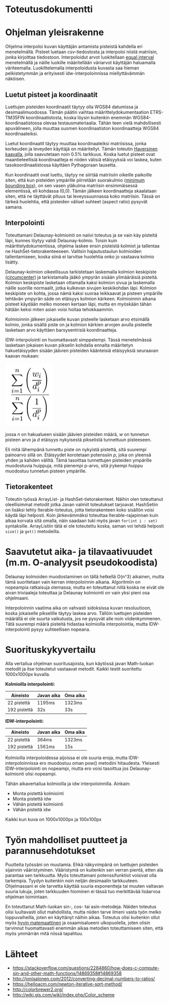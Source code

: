 # Toteutusdokumentti

# Ohjelman yleisrakenne

Ohjelma interpoloi kuvan käyttäjän antamista pisteistä kahdella eri menetelmällä. Pisteet luetaan csv-tiedostosta ja interpoloi niistä matriisin, jonka kirjoittaa tiedostoon. Interpoloidut arvot luokitellaan [equal interval](http://wiki.gis.com/wiki/index.php/Equal_Interval_classification) menetelmällä ja näille luokille määritellään väriarvot käyttäjän haluamalla väriteemalla. Luokittelemalla interpoloidusta kuvasta saa hieman pelkistetymmän ja erityisesti idw-interpoloinnissa miellyttävämmän näköisen.

## Luetut pisteet ja koordinaatit

Luettujen pisteiden koordinaatit täytyy olla WGS84 datumissa ja desimaalimuodossa. Tämän päätin vaihtaa määrittelydokumentaation ETRS-TM35FIN koordinaatistosta, koska löysin kuitenkin enemmän WGS84-koordinaatistossa olevaa testausmateriaalia. Tähän teen vielä mahdollisesti apuvälineen, jolla muuttaa suomen koordinaatiston koordinaatteja WGS84 koordinaateiksi. 

Luetut koordinaatit täytyy muuttaa koordinaateiksi matriisissa, jonka korkeuden ja leveyden käyttäjä on määritellyt. Tämän toteutin [Haversinen kaavalla](https://en.wikipedia.org/wiki/Haversine_formula), jolla saavutetaan noin 0.5% tarkkuus. Koska luetut pisteet ovat maantieteellisiä koordinaatteja ei niiden välisiä etäisyyksiä voi laskea, kuten tasokoordinaatistossa käyttäen Pythagoraan lausetta.

Kun koordinaatit ovat luettu, täytyy ne siirtää matriisiin oikeille paikoille siten, että kun pisteiden ympärille piirretään suorakulmio ([minimum bounding box](https://en.wikipedia.org/wiki/Minimum_bounding_rectangle)), on sen vasen yläkulma matriisin ensimmäisessä elementissä, eli kohdassa (0,0). Tämän jälkeen koordinaatteja skaalataan siten, että ne täyttävät pituus tai leveyssuunnassa koko matriisin. Tässä on tärkeä huolehtia, että pisteiden väliset suhteet (aspect ratio) pysyvät samana.

## Interpolointi

Toteuttamani Delaunay-kolmiointi on naiivi toteutus ja se vain käy pisteitä läpi, kunnes löytyy validi Delaunay-kolmio. Toisin kuin määrittelydokumentissa, ohjelma laskee ensin pisteistä kolmiot ja tallentaa ne HashSet-tietorakenteeseen. Valitsin hajautustaulun kolmioiden tallentamiseen, koska siinä ei tarvitse huolehtia onko jo vastaava kolmio lisätty.

Delaunay-kolmion oikeellisuus tarkistetaan laskemalla kolmion keskipiste [(circumcenter)](http://mathworld.wolfram.com/Circumcenter.html) ja tarkistamalla jääkö ympyrän sisään ylimääräisiä pisteitä. Kolmion keskipiste lasketaan ottamalla kaksi kolmion sivua ja laskemalla näille suorille normaalit, jotka kulkevan sivujen keskikohdan läpi. Kolmion keskipiste on kohta, jossa nämä kaksi suoraa leikkaavat ja pisteen ympärille tehtävän ympyrän säde on etäisyys kolmion kärkeen. Kolmioinnin aikana pisteet käydään melko moneen kertaan läpi, mutta en myöskään tähän hätään keksi miten asian voisi hoitaa tehokkaammin.

Kolmioinnin jälkeen jokaiselle kuvan pisteelle lasketaan arvo etsimällä kolmio, jonka sisällä piste on ja kolmion kärkien arvojen avulla pisteelle lasketaan arvo käyttäen barsysentrisiä koordinaatteja.

IDW-interpolointi on huomattavasti simppelempi. Tässä menetelmässä lasketaan jokaisen kuvan pikselin kohdalla ennalta määritetyn hakuetäisyyden sisään jäävien pisteiden käänteisiä etäisyyksiä seuraavan kaavan mukaan:

![IDW formula](images/IDW_formula.png)

jossa *n* on hakualueen sisään jäävien pisteiden määrä, *w* on tunnetun pisteen arvo ja *d* etäisyys nykyisestä pikselistä tunnettuun pisteeseen.

Eli mitä lähempänä tunnettu piste on nykyistä pistettä, sitä suurempi painoarvo sillä on. Etäisyydet korotetaan potenssiin *p*, joka on yleensä yhden ja kahden väliltä. Tämä tasoittaa tunnettujen pisteiden ympärille muodostuvia huippuja, mitä pienempi p-arvo, sitä jrykempi huippu muodostuu tunnetun pisteen ympärille.

## Tietorakenteet

Toteutin työssä ArrayList- ja HashSet-tietorakenteet. Näihin olen toteuttanut oleellisimmat metodit jotka Javan valmiit toteutukset tarjoavat. HashSetiin on lisäksi tehty Iterable-toteutus, jotta tietorakenteen koko sisällön voisi käydä läpi helposti. Koin järkevämmäksi toteuttaa Iterable-rajapinnan kuin alkaa korvata sitä omalla, näin saadaan tuki myös javan `for(int i : set)` syntaksille. ArrayListiin tätä ei ole toteutettu koska, saman voi tehdä helposti `size()` ja `get()` metodeilla.

# Saavutetut aika- ja tilavaativuudet (m.m. O-analyysit pseudokoodista)

Delaunay kolmoiden muodostaminen on tällä hetkellä O(n^3) aikainen, mutta tämä suoritetaan vain kerran interpoloinnin aikana. Algoritmiin on nopeampia ratkaisuja olemassa, mutta en toteuttanut niitä koska ne eivät ole aivan triviaaleja toteuttaa ja Delaunay kolmiointi on vain yksi pieni osa ohjelmaani.

Interpoloinnin vaatima aika on vahvasti sidoksissa kuvan resoluutioon, koska jokaiselle pikselille täytyy laskea arvo. Tällöin luettujen pisteiden määrällä ei ole suurta vaikutusta, jos ne pysyvät alle noin viidenkymmenen. Tätä suurempi määrä pisteitä hidastaa kolmioilla interpolointia, mutta IDW-interpolointi pysyy suhteellisen nopeana.

# Suorituskykyvertailu

Alla vertailua ohjelman suoritusajoista, kun käytössä javan Math-luokan metodit ja itse toteutetut vastaavat metodit. Kaikki testit suoritettu 1000x1000px kuvalla.

**Kolmioilla interpolointi:**

**Aineisto**|**Javan aika**|**Oma aika**
|--|--|--|
|22 pistettä|1195ms|1323ms|
|192 pistettä|32s|33s|

**IDW-interpolointi:**

**Aineisto**|**Javan aika**|**Oma aika**
|--|--|--|
|22 pistettä|364ms|1323ms|
|192 pistettä|1561ms|15s|

Kolmioilla interpoloidessa aijoissa ei ole suuria eroja, mutta IDW-interpoloinnissa ero muodostuu oman pow() metodini hitaudesta. Yleisesti IDW-interpolointi on nopeampi, mutta ero voisi tasoittua jos Delaunay-kolmionti olisi nopeampi.


Tähän aikavertailua kolmioilla ja idw interpoloinnilla. Ainkain:
* Monta pistettä kolmiointi
* Monta pistettä idw
* Vähän pisteitä kolmiointi
* Vähän pisteitä idw

Kaikki kun kuva on 1000x1000px ja 100x100px

# Työn mahdolliset puutteet ja parannusehdotukset

Puutteita työssäni on muutamia. Ehkä näkyvimpänä on luettujen pisteiden sijainnin vääristyminen. Vääristymä on kuitenkin sen verran pientä, etten ala parantaa sen tarkkuutta. Myös toteuttamani potenssifunktiot voisivat olla tarkempia. Tyydyn kuitenkin noin neljän desimaalin tarkkuuteen. Ohjelmassani ei ole tarvetta käyttää suuria exponentteja tai muuten valtavan suuria lukuja, joten tarkkuuden hiominen ei tässä tuo merkittävää lisäarvoa ohjelman toimintaan.

En toteuttanut Math-luokan sin-, cos- tai asin-metodeja. Näiden toteutus olisi luultavasti ollut mahdollista, mutta niiden tarve ilmeni vasta työn melko loppuvaiheilla, joten en käyttänyt näihin aikaa. Toteutus olisi kuitenkin ollut myös [hyvin matemaattinen](https://stackoverflow.com/questions/2284860/how-does-c-compute-sin-and-other-math-functions/14869358#14869358) ja osaamisalueeni ulkopuolella, joten olisin tarvinnut huomattavasti enemmän aikaa metodien toteuttamiseen siten, että myös ymmärrän mitä niissä tapahtuu.

# Lähteet

* https://stackoverflow.com/questions/2284860/how-does-c-compute-sin-and-other-math-functions/14869358#14869358
* http://jonisalonen.com/2012/converting-decimal-numbers-to-ratios/
* https://helloacm.com/newton-iterative-sqrt-method/
* http://colorbrewer2.org/
* http://wiki.gis.com/wiki/index.php/Color_scheme